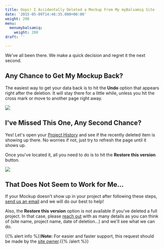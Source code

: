 ```yaml
---
title: Oops! I Accidentally Deleted a Mockup From My myBalsamiq Site
date: '2015-05-09T14:46:35.000+00:00'
weight: 200
menu:
  menumybalsamiq:
    weight: 200
draft: ''

---
```


We've all been there. We make a quick decision and regret it the next second.

## Any Chance to Get My Mockup Back?

The easiest way to get your data back is to hit the **Undo** option that appears right after the deletion. It will stay there for a little while, unless you hit the cross mark or move to another page right away.

![](https://media.balsamiq.com/img/support/docs/myb/undo.png)

## I've Missed This One, Any Second Chance?

Yes! Let's open your [Project History](https://docs.balsamiq.com/mybalsamiq/project/#viewing-project-history) and see if the recently deleted item is showing up there. No worries if not, just try to refresh the page until it shows up.

Once you've located it, all you need to do is to hit the **Restore this version** button.

![](https://media.balsamiq.com/img/support/docs/myb/restore.png)

## That Does Not Seem to Work for Me...

If your Mockup doesn't show up in your project after following these steps, [send us an email](mailto:support@balsamiq.com) and we will do our best to help!

Also, the **Restore this version** option is not available if you've deleted a full project. In that case, please [reach out](mailto:support@balsamiq.com) with as many details as you can think of (site name, project name, date of deletion...) and we'll see what we can do.

{{% alert info %}}**Note:** For easier and faster support, this request should be made by the [site owner](https://support.balsamiq.com/mybalsamiq/siteowner/).{{% /alert %}}
